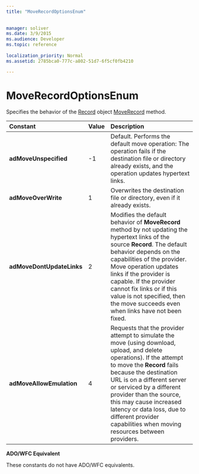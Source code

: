 ```yaml
---
title: "MoveRecordOptionsEnum"
 
 
manager: soliver
ms.date: 3/9/2015
ms.audience: Developer
ms.topic: reference
  
localization_priority: Normal
ms.assetid: 2785bca0-777c-a802-51d7-6f5cf0fb4210

---
```


# MoveRecordOptionsEnum

Specifies the behavior of the [Record](record-object-ado.md) object [MoveRecord](moverecord-method-ado.md) method. 
  
|**Constant**|**Value**|**Description**|
|:-----|:-----|:-----|
|**adMoveUnspecified** <br/> |-1  <br/> |Default. Performs the default move operation: The operation fails if the destination file or directory already exists, and the operation updates hypertext links.  <br/> |
|**adMoveOverWrite** <br/> |1  <br/> |Overwrites the destination file or directory, even if it already exists.  <br/> |
|**adMoveDontUpdateLinks** <br/> |2  <br/> |Modifies the default behavior of **MoveRecord** method by not updating the hypertext links of the source **Record**. The default behavior depends on the capabilities of the provider. Move operation updates links if the provider is capable. If the provider cannot fix links or if this value is not specified, then the move succeeds even when links have not been fixed.  <br/> |
|**adMoveAllowEmulation** <br/> |4  <br/> |Requests that the provider attempt to simulate the move (using download, upload, and delete operations). If the attempt to move the **Record** fails because the destination URL is on a different server or serviced by a different provider than the source, this may cause increased latency or data loss, due to different provider capabilities when moving resources between providers.  <br/> |
   
 **ADO/WFC Equivalent**
  
These constants do not have ADO/WFC equivalents.
  

